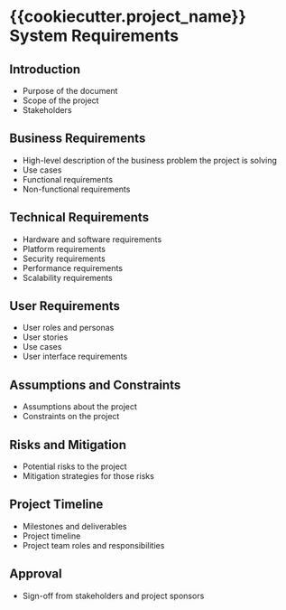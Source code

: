 # {{cookiecutter.project_name}} System Requirements

## Introduction

-   Purpose of the document
-   Scope of the project
-   Stakeholders

## Business Requirements

-   High-level description of the business problem the project is solving
-   Use cases
-   Functional requirements
-   Non-functional requirements

## Technical Requirements

-   Hardware and software requirements
-   Platform requirements
-   Security requirements
-   Performance requirements
-   Scalability requirements

## User Requirements

-   User roles and personas
-   User stories
-   Use cases
-   User interface requirements

## Assumptions and Constraints

-   Assumptions about the project
-   Constraints on the project

## Risks and Mitigation

-   Potential risks to the project
-   Mitigation strategies for those risks

## Project Timeline

-   Milestones and deliverables
-   Project timeline
-   Project team roles and responsibilities

## Approval

-   Sign-off from stakeholders and project sponsors